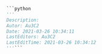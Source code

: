 ```python
```python
'''
Description: 
Autor: Au3C2
Date: 2021-03-26 10:34:11
LastEditors: Au3C2
LastEditTime: 2021-03-26 10:34:12
'''```

```
